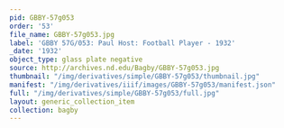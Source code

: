 ```yaml
---
pid: GBBY-57g053
order: '53'
file_name: GBBY-57g053.jpg
label: 'GBBY 57G/053: Paul Host: Football Player - 1932'
_date: '1932'
object_type: glass plate negative
source: http://archives.nd.edu/Bagby/GBBY-57g053.jpg
thumbnail: "/img/derivatives/simple/GBBY-57g053/thumbnail.jpg"
manifest: "/img/derivatives/iiif/images/GBBY-57g053/manifest.json"
full: "/img/derivatives/simple/GBBY-57g053/full.jpg"
layout: generic_collection_item
collection: bagby
---
```

